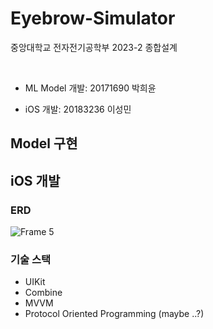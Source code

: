 # Eyebrow-Simulator
중앙대학교 전자전기공학부 2023-2 종합설계

<br>

- ML Model 개발: 20171690 박희윤

- iOS 개발: 20183236 이성민

## Model 구현


## iOS 개발



### ERD
![Frame 5](https://github.com/seongmin221/Eyebrow-Simulator/assets/72431640/7e27703a-44e1-439a-a15d-0802755f0616)

### 기술 스택
- UIKit
- Combine
- MVVM
- Protocol Oriented Programming (maybe ..?)
